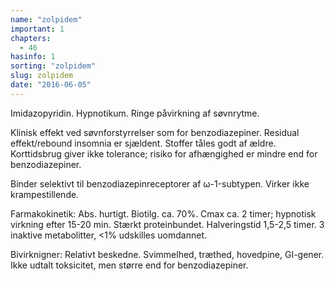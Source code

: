 ```yaml
---
name: "zolpidem"
important: 1
chapters:
  - 46
hasinfo: 1
sorting: "zolpidem"
slug: zolpidem
date: "2016-06-05"
---
```


Imidazopyridin. Hypnotikum. Ringe påvirkning af søvnrytme.

Klinisk effekt ved søvnforstyrrelser som for benzodiazepiner. Residual
effekt/rebound insomnia er sjældent. Stoffer tåles godt af ældre. Korttidsbrug
giver ikke tolerance; risiko for afhængighed er mindre end for benzodiazepiner.

Binder selektivt til benzodiazepinreceptorer af ω-1-subtypen. Virker ikke
krampestillende.

Farmakokinetik: Abs. hurtigt. Biotilg. ca. 70%. Cmax ca. 2 timer; hypnotisk
virkning efter 15-20 min. Stærkt proteinbundet. Halveringstid 1,5-2,5 timer. 3
inaktive metabolitter, <1% udskilles uomdannet.

Bivirknigner: Relativt beskedne. Svimmelhed, træthed, hovedpine, GI-gener. Ikke
udtalt toksicitet, men større end for benzodiazepiner.
